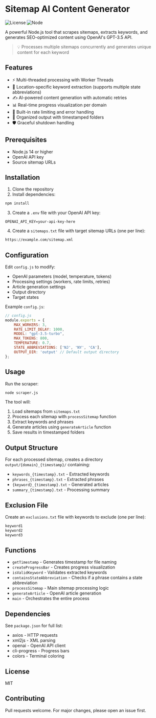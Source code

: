 # Sitemap AI Content Generator
![License](https://img.shields.io/badge/license-MIT-blue.svg)
![Node](https://img.shields.io/badge/node-%3E%3D14-green.svg)

A powerful Node.js tool that scrapes sitemaps, extracts keywords, and generates SEO-optimized content using OpenAI's GPT-3.5 API.

> 💡 Processes multiple sitemaps concurrently and generates unique content for each keyword

## Features
- ⚡️ Multi-threaded processing with Worker Threads
- 🎯 Location-specific keyword extraction (supports multiple state abbreviations)
- ✍️ AI-powered content generation with automatic retries
- 📊 Real-time progress visualization per domain
- 🔄 Built-in rate limiting and error handling
- 📁 Organized output with timestamped folders
- 🛡️ Graceful shutdown handling

## Prerequisites
- Node.js 14 or higher
- OpenAI API key
- Source sitemap URLs

## Installation
1. Clone the repository
2. Install dependencies:
```bash
npm install
```

3. Create a `.env` file with your OpenAI API key:

```env
OPENAI_API_KEY=your-api-key-here
```

4. Create a `sitemaps.txt` file with target sitemap URLs (one per line):

```txt
https://example.com/sitemap.xml
```

## Configuration

Edit `config.js` to modify:

- OpenAI parameters (model, temperature, tokens)
- Processing settings (workers, rate limits, retries)
- Article generation settings
- Output directory
- Target states

Example `config.js`:

```javascript
// config.js
module.exports = {
    MAX_WORKERS: 3,
    RATE_LIMIT_DELAY: 1000,
    MODEL: "gpt-3.5-turbo",
    MAX_TOKENS: 800,
    TEMPERATURE: 0.7,
    STATE_ABBREVIATIONS: ['NJ', 'NY', 'CA'],
    OUTPUT_DIR: 'output' // Default output directory
};
```

## Usage

Run the scraper:

```bash
node scraper.js
```

The tool will:
1. Load sitemaps from `sitemaps.txt`
2. Process each sitemap with `processSitemap` function
3. Extract keywords and phrases
4. Generate articles using `generateArticle` function
5. Save results in timestamped folders

## Output Structure

For each processed sitemap, creates a directory `output/{domain}_{timestamp}/` containing:

- `keywords_{timestamp}.txt` - Extracted keywords
- `phrases_{timestamp}.txt` - Extracted phrases 
- `{keyword}_{timestamp}.txt` - Generated articles
- `summary_{timestamp}.txt` - Processing summary

## Exclusion File

Create an `exclusions.txt` file with keywords to exclude (one per line):

```txt
keyword1
keyword2
keyword3
```

## Functions

- `getTimestamp` - Generates timestamp for file naming
- `createProgressBar` - Creates progress visualization
- `isValidKeyword` - Validates extracted keywords
- `containsStateAbbreviation` - Checks if a phrase contains a state abbreviation
- `processSitemap` - Main sitemap processing logic
- `generateArticle` - OpenAI article generation
- `main` - Orchestrates the entire process

## Dependencies

See `package.json` for full list:
- axios - HTTP requests
- xml2js - XML parsing
- openai - OpenAI API client
- cli-progress - Progress bars
- colors - Terminal coloring

## License

MIT

## Contributing

Pull requests welcome. For major changes, please open an issue first.
